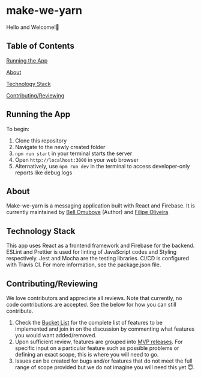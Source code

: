 # make-we-yarn
Hello and Welcome!👋

## Table of Contents
[Running the App]()

[About]()

[Technology Stack]()

[Contributing/Reviewing]()

## Running the App
To begin:
1. Clone this repository
2. Navigate to the newly created folder
3. `npm run start` in your terminal starts the server
4. Open `http://localhost:3000` in your web browser
5. Alternatively, use `npm run dev` in the terminal to access developer-only reports like debug logs

## About
Make-we-yarn is a messaging application built with React and Firebase.
It is currently maintained by [Bell Omuboye](https://github.com/BellOmuboye) (Author) and [Filipe Oliveira](https://fmoliveira.dev)

## Technology Stack
This app uses React as a frontend framework and Firebase for the backend. ESLint and Prettier is used for linting of JavaScript codes and Styling respectively. Jest and Mocha are the testing libraries. CI/CD is configured with Travis CI. For more information, see the package.json file.

## Contributing/Reviewing
We love contributors and appreciate all reviews.
Note that currently, no code contributions are accepted. See the below for how you can still contribute.
1. Check the [Bucket List](https://github.com/bellomuboye/make-we-yarn/discussions/2) for the complete list of features to be implemented and join in on the discussion by commenting what features you would want added/removed.
2. Upon sufficient review, features are grouped into [MVP releases](https://github.com/bellomuboye/make-we-yarn/discussions?discussions_q=MVP). For specific input on a particular feature such as possible problems or defining an exact scope, this is where you will need to go.
3. Issues can be created for bugs and/or features that do not meet the full range of scope provided but we do not imagine you will need this yet 😇.
